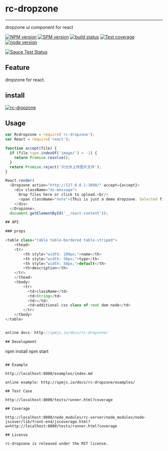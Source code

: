 # rc-dropzone
---

dropzone ui component for react

[![NPM version][npm-image]][npm-url]
[![SPM version](http://spmjs.io/badge/rc-dropzone)](http://spmjs.io/package/rc-dropzone)
[![build status][travis-image]][travis-url]
[![Test coverage][coveralls-image]][coveralls-url]
[![node version][node-image]][node-url]

[![Sauce Test Status](https://saucelabs.com/browser-matrix/rc-dropzone.svg)](https://saucelabs.com/u/rc-dropzone)

[npm-image]: http://img.shields.io/npm/v/rc-dropzone.svg?style=flat-square
[npm-url]: http://npmjs.org/package/rc-dropzone
[travis-image]: https://img.shields.io/travis/shepherdwind/rc-dropzone.svg?style=flat-square
[travis-url]: https://travis-ci.org/shepherdwind/rc-dropzone
[coveralls-image]: https://img.shields.io/coveralls/shepherdwind/rc-dropzone.svg?style=flat-square
[coveralls-url]: https://coveralls.io/r/shepherdwind/rc-dropzone?branch=master
[node-image]: https://img.shields.io/badge/node.js-%3E=_0.10-green.svg?style=flat-square
[node-url]: http://nodejs.org/download/


## Feature

dropzone for react.

## install

[![rc-dropzone](https://nodei.co/npm/rc-dropzone.png)](https://npmjs.org/package/rc-dropzone)

## Usage

```js
var Rcdropzone = require('rc-dropzone');
var React = require('react');

function accept(file) {
  if (file.type.indexOf('image/') > -1) {
    return Promise.resolve();
  }
  return Promise.reject('只允许上传图片文件');
}

React.render(
  <Dropzone action="http://127.0.0.1:3000/" accept={accept}>
    <div className="dz-message">
      Drop files here or click to upload.<br/>
      <span className="note">(This is just a demo dropzone. Selected files are <strong>not</strong> actually uploaded.)</span>
    </div>
  </Dropzone>,
  document.getElementById('__react-content'));

## API

### props

<table class="table table-bordered table-striped">
    <thead>
    <tr>
        <th style="width: 100px;">name</th>
        <th style="width: 50px;">type</th>
        <th style="width: 50px;">default</th>
        <th>description</th>
    </tr>
    </thead>
    <tbody>
        <tr>
          <td>className</td>
          <td>String</td>
          <td></td>
          <td>additional css class of root dom node</td>
        </tr>
    </tbody>
</table>


online docs: http://spmjs.io/docs/rc-dropzone/

## Development

```
npm install
npm start
```

## Example

http://localhost:8000/examples/index.md

online example: http://spmjs.io/docs/rc-dropzone/examples/

## Test Case

http://localhost:8000/tests/runner.html?coverage

## Coverage

http://localhost:8000/node_modules/rc-server/node_modules/node-jscover/lib/front-end/jscoverage.html?w=http://localhost:8000/tests/runner.html?coverage

## License

rc-dropzone is released under the MIT license.

